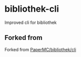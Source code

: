 # bibliothek-cli
Improved cli for bibliothek

## Forked from

Forked from [PaperMC/bibliothek/cli](https://github.com/PaperMC/bibliothek/tree/main/cli)
